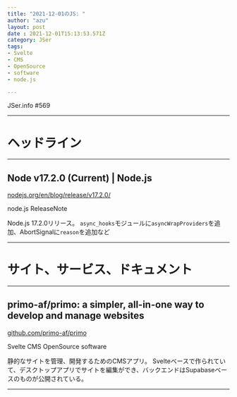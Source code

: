 ```yaml
---
title: "2021-12-01のJS: "
author: "azu"
layout: post
date : 2021-12-01T15:13:53.571Z
category: JSer
tags:
- Svelte
- CMS
- OpenSource
- software
- node.js

---
```


JSer.info #569

----

<h1 class="site-genre">ヘッドライン</h1>

----

## Node v17.2.0 (Current) | Node.js
[nodejs.org/en/blog/release/v17.2.0/](https://nodejs.org/en/blog/release/v17.2.0/ "Node v17.2.0 (Current) | Node.js")
<p class="jser-tags jser-tag-icon"><span class="jser-tag">node.js</span> <span class="jser-tag">ReleaseNote</span></p>

Node.js 17.2.0リリース。
`async_hooks`モジュールに`asyncWrapProviders`を追加、AbortSignalに`reason`を追加など


----
<h1 class="site-genre">サイト、サービス、ドキュメント</h1>

----

## primo-af/primo: a simpler, all-in-one way to develop and manage websites
[github.com/primo-af/primo](https://github.com/primo-af/primo "primo-af/primo: a simpler, all-in-one way to develop and manage websites")
<p class="jser-tags jser-tag-icon"><span class="jser-tag">Svelte</span> <span class="jser-tag">CMS</span> <span class="jser-tag">OpenSource</span> <span class="jser-tag">software</span></p>

静的なサイトを管理、開発するためのCMSアプリ。
Svelteベースで作られていて、デスクトップアプリでサイトを編集ができ、バックエンドはSupabaseベースのものが公開されている。


----
